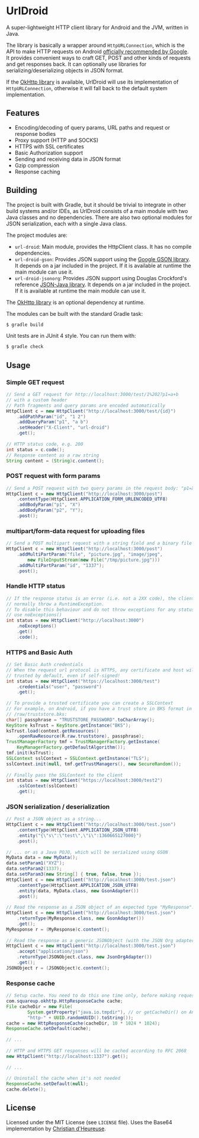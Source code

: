 UrlDroid
========

A super-lightweight HTTP client library for Android and the JVM, written in Java.

The library is basically a wrapper around `HttpURLConnection`, which is the API to make HTTP requests on
Android [officially recommended by Google](http://android-developers.blogspot.com/2011/09/androids-http-clients.html).
It provides convenient ways to craft GET, POST and other kinds of requests and get responses back. It can optionally use libraries for serializing/deserializing objects in JSON format.

If the [OkHttp library](http://square.github.io/okhttp) is available, UrlDroid will use its implementation of `HttpURLConnection`, otherwise it will fall back to the default system implementation.


## Features

- Encoding/decoding of query params, URL paths and request or response bodies
- Proxy support (HTTP and SOCKS)
- HTTPS with SSL certificates
- Basic Authorization support
- Sending and receiving data in JSON format
- Gzip compression
- Response caching


## Building

The project is built with Gradle, but it should be trivial to integrate in other build systems and/or IDEs, as UrlDroid consists of a main module with two Java classes and no dependencies. There are also two optional modules for JSON serialization, each with a single Java class.

The project modules are:
- `url-droid`: Main module, provides the HttpClient class. It has no compile dependencies.
- `url-droid-gson`: Provides JSON support using the [Google GSON library](https://code.google.com/p/google-gson/). It depends on a jar included in the project. If it is available at runtime the main module can use it.
- `url-droid-jsonorg`: Provides JSON support using Douglas Crockford's reference [JSON-Java library](https://github.com/douglascrockford/JSON-java). It depends on a jar included in the project. If it is available at runtime the main module can use it.

The [OkHttp library](http://square.github.io/okhttp) is an optional dependency at runtime.

The modules can be built with the standard Gradle task:

```sh
$ gradle build
```

Unit tests are in JUnit 4 style. You can run them with: 

```sh
$ gradle check
```


## Usage

### Simple GET request

```java
// Send a GET request for http://localhost:3000/test/1%202?p1=a+b
// with a custom header
// Path fragments and query params are encoded automatically
HttpClient c = new HttpClient("http://localhost:3000/test/{id}")
    .addPathParam("id", "1 2")
    .addQueryParam("p1", "a b")
    .setHeader("X-Client", "url-droid")
    .get();
 
// HTTP status code, e.g. 200
int status = c.code();
// Response content as a raw string
String content = (String)c.content();
```

### POST request with form params

```java
// Send a POST request with two query params in the request body: "p1=X&p2=Y"
HttpClient c = new HttpClient("http://localhost:3000/post")
    .contentType(HttpClient.APPLICATION_FORM_URLENCODED_UTF8)
    .addBodyParam("p1", "X")
    .addBodyParam("p2", "Y");
    .post();
```

### multipart/form-data request for uploading files

```java
// Send a POST multipart request with a string field and a binary file
HttpClient c = new HttpClient("http://localhost:3000/post")
    .addMultiPartParam("file", "picture.jpg", "image/jpeg",
        new FileInputStream(new File("/tmp/picture.jpg")))
    .addMultiPartParam("id", "1337");
    .post();
```

### Handle HTTP status

```java
// If the response status is an error (i.e. not a 2XX code), the client will
// normally throw a RuntimeException.
// To disable this behaviour and do not throw exceptions for any status,
// use noExceptions()
int status = new HttpClient("http://localhost:3000")
    .noExceptions()
    .get()
    .code();  
```
    
### HTTPS and Basic Auth
    
```java
// Set Basic Auth credentials
// When the request url protocol is HTTPS, any certificate and host will be
// trusted by default, even if self-signed!
int status = new HttpClient("https://localhost:3000/test")
    .credentials("user", "password")
    .get();
 
// To provide a trusted certificate you can create a SSLContext
// For example, on Android, if you have a trust store in BKS format in
// /raw/truststore.bks:
char[] passphrase = "TRUSTSTORE_PASSWORD".toCharArray();
KeyStore ksTrust = KeyStore.getInstance("BKS");
ksTrust.load(context.getResources()
    .openRawResource(R.raw.truststore), passphrase);
TrustManagerFactory tmf = TrustManagerFactory.getInstance(
    KeyManagerFactory.getDefaultAlgorithm());
tmf.init(ksTrust);
SSLContext sslContext = SSLContext.getInstance("TLS");
sslContext.init(null, tmf.getTrustManagers(), new SecureRandom());
 
// Finally pass the SSLContext to the client
int status = new HttpClient("https://localhost:3000/test2")
    .sslContext(sslContext)
    .get();
```

### JSON serialization / deserialization

```java
// Post a JSON object as a string...
HttpClient c = new HttpClient("http://localhost:3000/test.json")
    .contentType(HttpClient.APPLICATION_JSON_UTF8)
    .entity("{\"s\":\"test\",\"i\":1360665127000}")
    .post();
 
// ... or as a Java POJO, which will be serialized using GSON
MyData data = new MyData();
data.setParam1("XYZ");
data.setParam2(1337);
data.setParam3(new String[] { true, false, true });
HttpClient c = new HttpClient("http://localhost:3000/test.json")
    .contentType(HttpClient.APPLICATION_JSON_UTF8)
    .entity(data, MyData.class, new GsonAdapter())
    .post();
 
// Read the response as a JSON object of an expected type "MyResponse"...
HttpClient c = new HttpClient("http://localhost:3000/test.json")
    .returnType(MyResponse.class, new GsonAdapter())
    .get();
MyResponse r = (MyResponse)c.content();
 
// Read the response as a generic JSONObject (with the JSON Org adapter)
HttpClient c = new HttpClient("http://localhost:3000/test.json")
    .accept("application/json")
    .returnType(JSONObject.class, new JsonOrgAdapter())
    .get();
JSONObject r = (JSONObject)c.content();
```        

### Response cache

```java
// Setup cache. You need to do this one time only, before making requests
com.squareup.okhttp.HttpResponseCache cache;
File cacheDir = new File(
        System.getProperty("java.io.tmpdir"), // or getCacheDir() on Android
        "http-" + UUID.randomUUID().toString());
cache = new HttpResponseCache(cacheDir, 10 * 1024 * 1024);
ResponseCache.setDefault(cache);
 
// ...
 
// HTTP and HTTPS GET responses will be cached according to RFC 2068
new HttpClient("http://localhost:1337").get();
 
// ...
 
// Uninstall the cache when it's not needed
ResponseCache.setDefault(null);
cache.delete();
```


## License

Licensed under the MIT License (see `LICENSE` file). Uses the Base64 implementation by [Christian d'Heureuse](http://www.source-code.biz/base64coder/java/).
